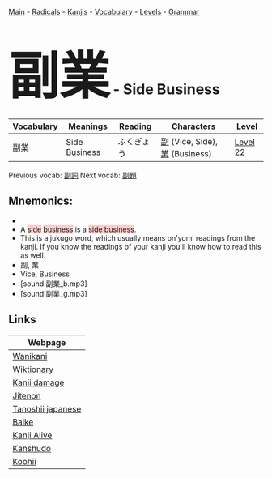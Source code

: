 <style> bigfont {font-size: 100px}</style>
[Main](../README.md) -
[Radicals](../radicals.md) -
[Kanjis](../kanjis.md) -
[Vocabulary](../vocabulary.md) -
[Levels](../levels.md) -
[Grammar](../grammar.md)
# <bigfont> 副業</bigfont> - Side Business 

| Vocabulary | Meanings | Reading | Characters | Level |
| --- | --- | --- | --- | --- |
| 副業 | Side Business | ふくぎょう |  [副](../kanjis/副.md) (Vice, Side), [業](../kanjis/業.md) (Business) | [Level 22](../levels/wk_level22.md) |

Previous vocab: [副詞](副詞.md) Next vocab: [副題](副題.md) 

## Mnemonics:

* 
* A <span style="background-color:#ffcccb"> side</span> <span style="background-color:#ffcccb"> business</span> is a <span style="background-color:#ffcccb"> side business</span>.
* This is a jukugo word, which usually means on'yomi readings from the kanji. If you know the readings of your kanji you'll know how to read this as well.
* 副, 業
* Vice, Business
* [sound:副業_b.mp3]
* [sound:副業_g.mp3]


## Links 

| Webpage |
| --- |
| [Wanikani          ](https://www.wanikani.com/kanji/副業) |
| [Wiktionary        ](https://en.wiktionary.org/wiki/副業) |
| [Kanji damage      ](http://www.kanjidamage.com/kanji/search?utf8=✓&q=副業) |
| [Jitenon           ](https://jitenon.com/kanji/副業) |
| [Tanoshii japanese ](https://www.tanoshiijapanese.com/dictionary/kanji.cfm?k=副業) |
| [Baike             ](https://baike.baidu.com/item/副業) |
| [Kanji Alive       ](https://app.kanjialive.com/副業) |
| [Kanshudo          ](https://www.kanshudo.com/searchmn?q=副業) |
| [Koohii            ](https://kanji.koohii.com/study/kanji/副業) |
